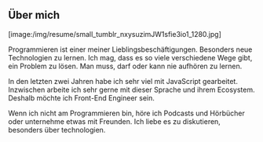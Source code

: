 ## Über mich

[image:/img/resume/small_tumblr_nxysuzimJW1sfie3io1_1280.jpg]

Programmieren ist einer meiner Lieblingsbeschäftigungen. Besonders neue Technologien zu lernen. Ich mag, dass es so viele verschiedene Wege gibt, ein Problem zu lösen. Man muss, darf oder kann nie aufhören zu lernen.

In den letzten zwei Jahren habe ich sehr viel mit JavaScript gearbeitet. Inzwischen arbeite ich sehr gerne mit  dieser Sprache und ihrem Ecosystem. Deshalb möchte ich Front-End Engineer sein.

Wenn ich nicht am Programmieren bin, höre ich Podcasts und Hörbücher oder unternehme etwas mit Freunden. Ich liebe es zu diskutieren, besonders über technologien.

